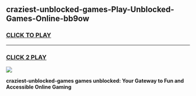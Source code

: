 
## craziest-unblocked-games-Play-Unblocked-Games-Online-bb9ow
<h3>
<a href="https://premium76.site?title=craziest-unblocked-games&ref=24A">CLICK TO PLAY</a></h3>
<hr>

<h3>
<a href="https://premium76.site?title=craziest-unblocked-games&ref=24A">CLICK 2 PLAY</a>
  
</h3>

<a href="https://premium76.site?title=craziest-unblocked-games&ref=24A"><img src="https://clearcache.store/games.png"></a>


**craziest-unblocked-games games unblocked: Your Gateway to Fun and Accessible Online Gaming**
